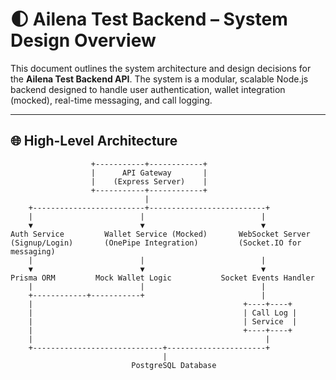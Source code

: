 # 🌓 Ailena Test Backend – System Design Overview

This document outlines the system architecture and design decisions for the **Ailena Test Backend API**. The system is a modular, scalable Node.js backend designed to handle user authentication, wallet integration (mocked), real-time messaging, and call logging.

---

## 🌐 High-Level Architecture

```text
                  +-----------+------------+
                  |      API Gateway       |
                  |    (Express Server)    |
                  +-----------+------------+
                              |
    +-------------------------+--------------------------+
    |                        |                          |
    ▼                        ▼                          ▼
Auth Service         Wallet Service (Mocked)       WebSocket Server
(Signup/Login)       (OnePipe Integration)         (Socket.IO for messaging)
    |                        |                          |
    ▼                        ▼                          ▼
Prisma ORM         Mock Wallet Logic           Socket Events Handler
    |                        |                          |
    +------------+-----------+                          |
    |                                               +----+----+
    |                                               | Call Log |
    |                                               | Service  |
    |                                               +----+----+
    |                                                    |
    +-----------------------------+----------------------+
                                  |
                           PostgreSQL Database

```
